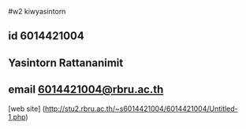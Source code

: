 #w2 kiwyasintorn
## id 6014421004
## Yasintorn Rattananimit
## email 6014421004@rbru.ac.th

[web site]
(http://stu2.rbru.ac.th/~s6014421004/6014421004/Untitled-1.php)